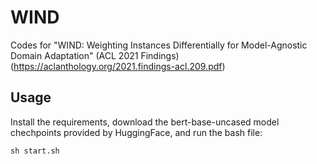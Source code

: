 # WIND

Codes for "WIND: Weighting Instances Differentially for Model-Agnostic Domain Adaptation" (ACL 2021 Findings) (https://aclanthology.org/2021.findings-acl.209.pdf)

## Usage

Install the requirements, download the bert-base-uncased model chechpoints provided by HuggingFace, and run the bash file: 

``
sh start.sh
``
